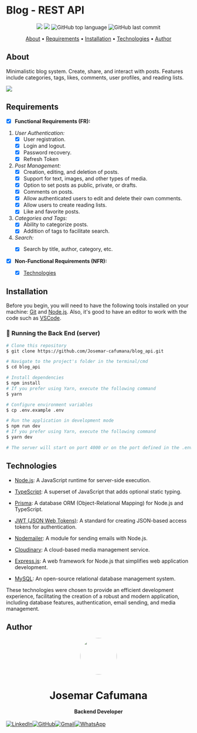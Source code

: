 # Blog - REST API

<p align="center">
  <img src="https://img.shields.io/static/v1?label=api&message=rest&color=blueviolet&style=for-the-badge"/>
  <img src="https://img.shields.io/github/license/MrRioja/nodejs-api-rest?color=blueviolet&logo=License&style=for-the-badge"/>
  <img alt="GitHub top language" src="https://img.shields.io/github/languages/top/MrRioja/nodejs-api-rest?color=blueviolet&logo=TypeScript&logoColor=white&style=for-the-badge">
  <img alt="GitHub last commit" src="https://img.shields.io/github/last-commit/Josemar-cafumana/blog_api?color=blueviolet&style=for-the-badge">
</p>

<p align="center">
  <a href="#about">About</a> •
  <a href="#requirements">Requirements</a> •
  <a href="#installation">Installation</a> •
  <a href="#technologies">Technologies</a> •
  <a href="#author">Author</a>   
</p>

## About

Minimalistic blog system. Create, share, and interact with posts. Features include categories, tags, likes, comments, user profiles, and reading lists.

<img src="./src/assets/Captura de ecrã de 2024-02-02 10-40-48.png" />


## Requirements

  - [x] **Functional Requirements (FR):**

1. *User Authentication:*
    - [x]  User registration.
    - [x]  Login and logout.
    - [x]  Password recovery.
    - [x]  Refresh Token
2. *Post Management:*
    - [x]  Creation, editing, and deletion of posts.
    - [x]  Support for text, images, and other types of media.
    - [x]  Option to set posts as public, private, or drafts.
    - [x]  Comments on posts.
    - [x]  Allow authenticated users to edit and delete their own comments.
    - [x]  Allow users to create reading lists.
    - [x]  Like and favorite posts.
3. *Categories and Tags:*
    - [x]  Ability to categorize posts.
    - [x]  Addition of tags to facilitate search.
4. *Search:*
    - [x]  Search by title, author, category, etc.

    

  - [x] **Non-Functional Requirements (NFR):**

    - [x] <a href="#technologies">Technologies</a> 


## Installation

Before you begin, you will need to have the following tools installed on your machine: [Git](https://git-scm.com) and [Node.js](https://nodejs.org/en/). Also, it's good to have an editor to work with the code such as [VSCode](https://code.visualstudio.com/).

### 🎲 Running the Back End (server)

```bash
# Clone this repository
$ git clone https://github.com/Josemar-cafumana/blog_api.git

# Navigate to the project's folder in the terminal/cmd
$ cd blog_api

# Install dependencies
$ npm install
# If you prefer using Yarn, execute the following command
$ yarn

# Configure environment variables
$ cp .env.example .env

# Run the application in development mode
$ npm run dev
# If you prefer using Yarn, execute the following command
$ yarn dev

# The server will start on port 4000 or on the port defined in the .env file under the PORT variable - access <http://localhost:4000>
```


## Technologies

- [Node.js](https://nodejs.org/en/): A JavaScript runtime for server-side execution.

- [TypeScript](https://www.typescriptlang.org/): A superset of JavaScript that adds optional static typing.

- [Prisma](https://www.prisma.io/): A database ORM (Object-Relational Mapping) for Node.js and TypeScript.

- [JWT (JSON Web Tokens)](https://jwt.io/): A standard for creating JSON-based access tokens for authentication.

- [Nodemailer](https://nodemailer.com/): A module for sending emails with Node.js.

- [Cloudinary](https://cloudinary.com/): A cloud-based media management service.

- [Express.js](https://expressjs.com/): A web framework for Node.js that simplifies web application development.

- [MySQL](https://www.mysql.com/): An open-source relational database management system.


These technologies were chosen to provide an efficient development experience, facilitating the creation of a robust and modern application, including database features, authentication, email sending, and media management.

## Author

<div align="center">
<img src="https://github.com/Josemar-cafumana.png" style="width: 100px; border-radius: 50%" />
<h1>Josemar Cafumana</h1>
<strong>Backend Developer</strong>
<br/>
<br/>
<div  style="display: flex; align-items: center: justify-content: center; text-align: center">

<a href="https://www.linkedin.com/in/josemar-cafumana-web-developer/" target="_blank">
<img alt="LinkedIn" src="https://img.shields.io/badge/linkedin-%230077B5.svg?style=for-the-badge&logo=linkedin&logoColor=white"/>
</a>

<a href="https://github.com/Josemar-cafumana" target="_blank">
<img alt="GitHub" src="https://img.shields.io/badge/github-%23121011.svg?style=for-the-badge&logo=github&logoColor=white"/>
</a>

<a href="mailto:rjosemar-cafumana@hotmail.com" target="_blank">
<img alt="Gmail" src="https://img.shields.io/badge/Gmail-D14836?style=for-the-badge&logo=gmail&logoColor=white" />
</a>

<a href="https://wa.link/65562r" target="_blank">
<img alt="WhatsApp" src="https://img.shields.io/badge/WhatsApp-25D366?style=for-the-badge&logo=whatsapp&logoColor=white"/>
</a>

</a>
</div>

<br/>
<br/>
</div>